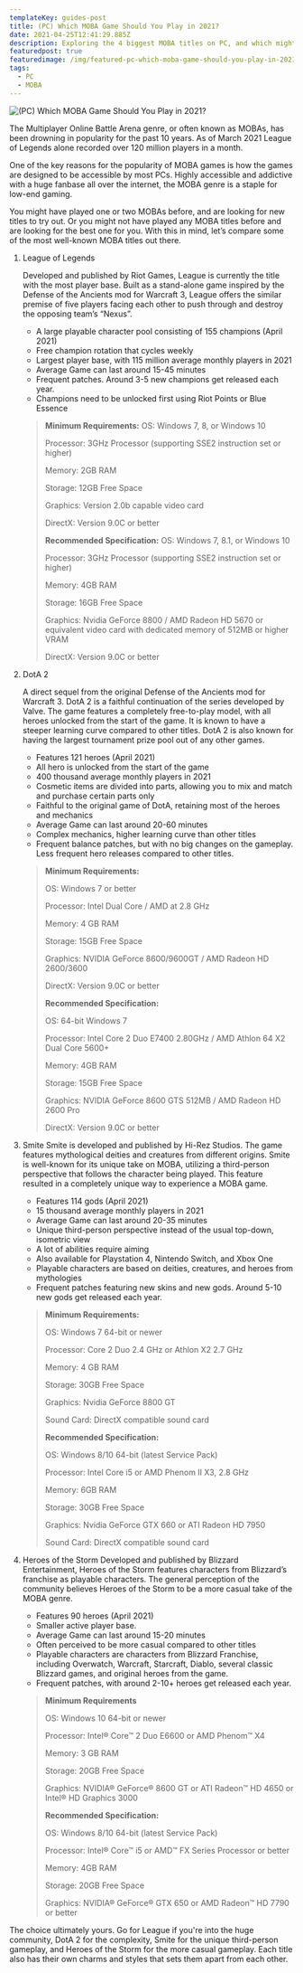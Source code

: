 ```yaml
---
templateKey: guides-post
title: (PC) Which MOBA Game Should You Play in 2021?
date: 2021-04-25T12:41:29.885Z
description: Exploring the 4 biggest MOBA titles on PC, and which might suit you.
featuredpost: true
featuredimage: /img/featured-pc-which-moba-game-should-you-play-in-2021-.jpg
tags:
  - PC
  - MOBA
---
```

![(PC) Which MOBA Game Should You Play in 2021?](/img/featured-pc-which-moba-game-should-you-play-in-2021-.jpg "(PC) Which MOBA Game Should You Play in 2021?")

The Multiplayer Online Battle Arena genre, or often known as MOBAs, has been drowning in popularity for the past 10 years. As of March 2021 League of Legends alone recorded over 120 million players in a month.  

One of the key reasons for the popularity of MOBA games is how the games are designed to be accessible by most PCs. Highly accessible and addictive with a huge fanbase all over the internet, the MOBA genre is a staple for low-end gaming.

You might have played one or two MOBAs before, and are looking for new titles to try out. Or you might not have played any MOBA titles before and are looking for the best one for you. With this in mind, let’s compare some of the most well-known MOBA titles out there.

1. League of Legends

      Developed and published by Riot Games, League is currently the title with the most player base. Built as a stand-alone game inspired by the Defense of the Ancients mod for Warcraft 3, League offers the similar premise of five players facing each other to push through and destroy the opposing team’s “Nexus”.

   * A large playable character pool consisting of 155 champions (April 2021)
   * Free champion rotation that cycles weekly
   * Largest player base, with 115 million average monthly players in 2021
   * Average Game can last around 15-45 minutes
   * Frequent patches. Around 3-5 new champions get released each year.
   * Champions need to be unlocked first using Riot Points or Blue Essence



   > **Minimum Requirements:**
   > OS: Windows 7, 8, or Windows 10
   >
   > Processor: 3GHz Processor (supporting SSE2 instruction set or higher)
   >
   > Memory: 2GB RAM
   >
   > Storage: 12GB Free Space
   >
   > Graphics: Version 2.0b capable video card
   >
   > DirectX: Version 9.0C or better
   >
   > **Recommended Specification:**
   > OS: Windows 7, 8.1, or Windows 10
   >
   > Processor: 3GHz Processor (supporting SSE2 instruction set or higher)
   >
   > Memory: 4GB RAM
   >
   > Storage: 16GB Free Space
   >
   > Graphics: Nvidia GeForce 8800 / AMD Radeon HD 5670 or equivalent video card with dedicated memory of 512MB or higher VRAM
   >
   > DirectX: Version 9.0C or better
2. DotA 2

   A direct sequel from the original Defense of the Ancients mod for Warcraft 3. DotA 2 is a faithful continuation of the series developed by Valve. The game features a completely free-to-play model, with all heroes unlocked from the start of the game. It is known to have a steeper learning curve compared to other titles. DotA 2 is also known for having the largest tournament prize pool out of any other games.

   * Features 121 heroes (April 2021)
   * All hero is unlocked from the start of the game
   * 400 thousand average monthly players in 2021
   * Cosmetic items are divided into parts, allowing you to mix and match and purchase certain parts only
   * Faithful to the original game of DotA, retaining most of the heroes and mechanics
   * Average Game can last around 20-60 minutes 
   * Complex mechanics, higher learning curve than other titles
   * Frequent balance patches, but with no big changes on the gameplay. Less frequent hero releases compared to other titles.

   > **Minimum Requirements:**
   >
   > OS: Windows 7 or better
   >
   > Processor: Intel Dual Core / AMD at 2.8 GHz
   >
   > Memory: 4 GB RAM
   >
   > Storage: 15GB Free Space
   >
   > Graphics: NVIDIA GeForce 8600/9600GT / AMD Radeon HD 2600/3600
   >
   > DirectX: Version 9.0C or better
   >
   > **Recommended Specification:**
   >
   > OS: 64-bit Windows 7
   >
   > Processor: Intel Core 2 Duo E7400 2.80GHz / AMD Athlon 64 X2 Dual Core 5600+
   >
   > Memory: 4GB RAM
   >
   > Storage: 15GB Free Space
   >
   > Graphics: NVIDIA GeForce 8600 GTS 512MB / AMD Radeon HD 2600 Pro
   >
   > DirectX: Version 9.0C or better
3. Smite
   Smite is developed and published by Hi-Rez Studios. The game features mythological deities and creatures from different origins.  Smite is well-known for its unique take on MOBA, utilizing a third-person perspective that follows the character being played.  This feature resulted in a completely unique way to experience a MOBA game.

   * Features 114 gods (April 2021)
   * 15 thousand average monthly players in 2021
   * Average Game can last around 20-35 minutes
   * Unique third-person perspective instead of the usual top-down, isometric view
   * A lot of abilities require aiming
   * Also available for Playstation 4, Nintendo Switch, and Xbox One
   * Playable characters are based on deities, creatures, and heroes from mythologies
   * Frequent patches featuring new skins and new gods. Around 5-10 new gods get released each year.

   > **Minimum Requirements:**
   >
   > OS: Windows 7 64-bit or newer
   >
   > Processor: Core 2 Duo 2.4 GHz or Athlon X2 2.7 GHz
   >
   > Memory: 4 GB RAM
   >
   > Storage: 30GB Free Space
   >
   > Graphics: Nvidia GeForce 8800 GT
   >
   > Sound Card: DirectX compatible sound card
   >
   > **Recommended Specification:**
   >
   > OS: Windows 8/10 64-bit (latest Service Pack)
   >
   > Processor: Intel Core i5 or AMD Phenom II X3, 2.8 GHz 
   >
   > Memory: 6GB RAM
   >
   > Storage: 30GB Free Space
   >
   > Graphics: Nvidia GeForce GTX 660 or ATI Radeon HD 7950
   >
   > Sound Card: DirectX compatible sound card
4. Heroes of the Storm
   Developed and published by Blizzard Entertainment, Heroes of the Storm features characters from Blizzard’s franchise as playable characters. The general perception of the community believes Heroes of the Storm to be a more casual take of the MOBA genre.

   * Features 90 heroes (April 2021)
   * Smaller active player base. 
   * Average Game can last around 15-20 minutes
   * Often perceived to be more casual compared to other titles
   * Playable characters are characters from Blizzard Franchise, including Overwatch, Warcraft, Starcraft, Diablo, several classic Blizzard games, and original heroes from the game.
   * Frequent patches, with around 2-10+ heroes get released each year.

   > **Minimum Requirements**
   >
   > OS: Windows 10 64-bit or newer
   >
   > Processor: Intel® Core™ 2 Duo E6600 or AMD Phenom™ X4
   >
   > Memory: 3 GB RAM
   >
   > Storage: 20GB Free Space
   >
   > Graphics: NVIDIA® GeForce® 8600 GT or ATI Radeon™ HD 4650 or Intel® HD    Graphics 3000
   >
   > **Recommended Specification:**
   >
   > OS: Windows 8/10 64-bit (latest Service Pack)
   >
   > Processor: Intel® Core™ i5 or AMD™ FX Series Processor or better
   >
   > Memory: 4GB RAM
   >
   > Storage: 20GB Free Space
   >
   > Graphics: NVIDIA® GeForce® GTX 650 or AMD Radeon™ HD 7790 or better

The choice ultimately yours. Go for League if you're into the huge community, DotA 2 for the complexity, Smite for the unique third-person gameplay, and Heroes of the Storm for the more casual gameplay. Each title also has their own charms and styles that sets them apart from each other.